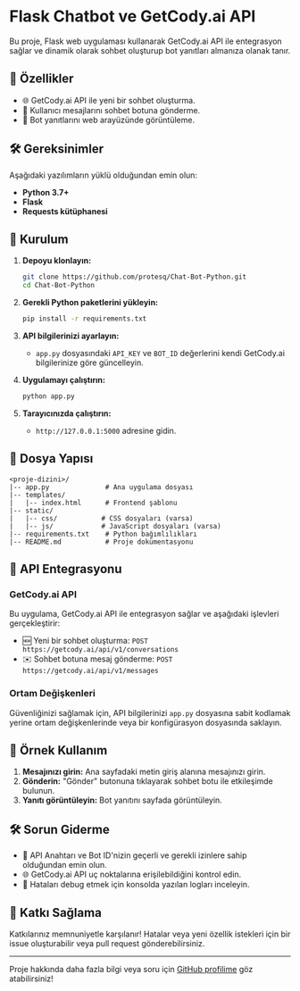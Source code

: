 # Flask Chatbot ve GetCody.ai API

Bu proje, Flask web uygulaması kullanarak GetCody.ai API ile entegrasyon sağlar ve dinamik olarak sohbet oluşturup bot yanıtları almanıza olanak tanır.

## 🚀 Özellikler
- 🌐 GetCody.ai API ile yeni bir sohbet oluşturma.
- 💬 Kullanıcı mesajlarını sohbet botuna gönderme.
- 📄 Bot yanıtlarını web arayüzünde görüntüleme.

## 🛠️ Gereksinimler
Aşağıdaki yazılımların yüklü olduğundan emin olun:
- **Python 3.7+**
- **Flask**
- **Requests kütüphanesi**

## 🔧 Kurulum

1. **Depoyu klonlayın:**
   ```bash
   git clone https://github.com/protesq/Chat-Bot-Python.git
   cd Chat-Bot-Python
   ```

2. **Gerekli Python paketlerini yükleyin:**
   ```bash
   pip install -r requirements.txt
   ```

3. **API bilgilerinizi ayarlayın:**
   - `app.py` dosyasındaki `API_KEY` ve `BOT_ID` değerlerini kendi GetCody.ai bilgilerinize göre güncelleyin.

4. **Uygulamayı çalıştırın:**
   ```bash
   python app.py
   ```

5. **Tarayıcınızda çalıştırın:**
   - `http://127.0.0.1:5000` adresine gidin.

## 📂 Dosya Yapısı
```
<proje-dizini>/
|-- app.py              # Ana uygulama dosyası
|-- templates/
|   |-- index.html      # Frontend şablonu
|-- static/
|   |-- css/           # CSS dosyaları (varsa)
|   |-- js/            # JavaScript dosyaları (varsa)
|-- requirements.txt    # Python bağımlılıkları
|-- README.md           # Proje dokümentasyonu
```

## 🌟 API Entegrasyonu

### GetCody.ai API
Bu uygulama, GetCody.ai API ile entegrasyon sağlar ve aşağıdaki işlevleri gerçekleştirir:
- 🆕 Yeni bir sohbet oluşturma: `POST https://getcody.ai/api/v1/conversations`
- ✉️ Sohbet botuna mesaj gönderme: `POST https://getcody.ai/api/v1/messages`

### Ortam Değişkenleri
Güvenliğinizi sağlamak için, API bilgilerinizi `app.py` dosyasına sabit kodlamak yerine ortam değişkenlerinde veya bir konfigürasyon dosyasında saklayın.

## 📖 Örnek Kullanım
1. **Mesajınızı girin:** Ana sayfadaki metin giriş alanına mesajınızı girin.
2. **Gönderin:** "Gönder" butonuna tıklayarak sohbet botu ile etkileşimde bulunun.
3. **Yanıtı görüntüleyin:** Bot yanıtını sayfada görüntüleyin.

## 🛠️ Sorun Giderme
- 🔑 API Anahtarı ve Bot ID'nizin geçerli ve gerekli izinlere sahip olduğundan emin olun.
- 🌐 GetCody.ai API uç noktalarına erişilebildiğini kontrol edin.
- 🐞 Hataları debug etmek için konsolda yazılan logları inceleyin.

## 🤝 Katkı Sağlama
Katkılarınız memnuniyetle karşılanır! Hatalar veya yeni özellik istekleri için bir issue oluşturabilir veya pull request gönderebilirsiniz.

---
Proje hakkında daha fazla bilgi veya soru için [GitHub profilime](https://github.com/protesq) göz atabilirsiniz!
